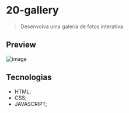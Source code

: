# 20-gallery

>Desenvolva uma galeria de fotos interativa
>
## Preview
![image](https://github.com/MatheusPrudente/bora-codar/assets/80559882/2f14addd-4bc7-46ad-9036-a2011cfabf3f)


## Tecnologias
- HTML;
- CSS;
- JAVASCRIPT;
